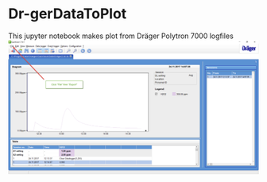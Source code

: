 # Dr-gerDataToPlot
This jupyter notebook makes plot from Dräger Polytron 7000 logfiles
![Screenshot](GasVisionInstructions.png)
